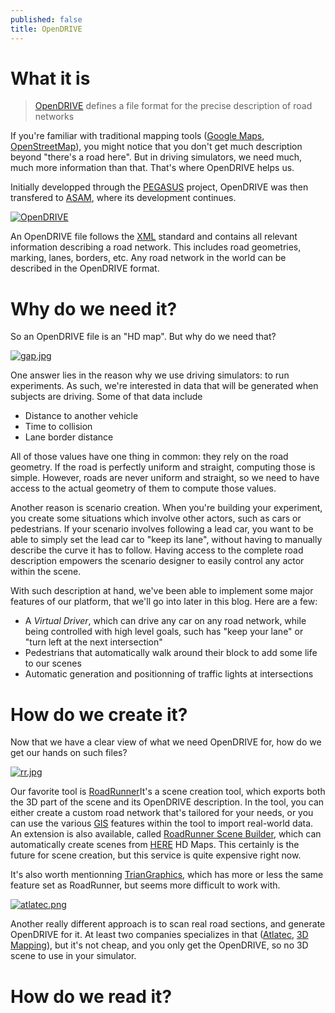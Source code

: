 ```yaml
---
published: false
title: OpenDRIVE
---
```

# What it is

> [OpenDRIVE] defines a file format for the precise description of road networks

If you're familiar with traditional mapping tools ([Google Maps], [OpenStreetMap]), you might notice that you don't get much description beyond "there's a road here". But in driving simulators, we need much, much more information than that. That's where OpenDRIVE helps us.

Initially developped through the [PEGASUS] project, OpenDRIVE was then transfered to [ASAM](http://asam.net/), where its development continues.

[![OpenDRIVE]({{site.baseurl}}/images/exporting_to_opendrive_02.jpg)][0]

An OpenDRIVE file follows the [XML](https://en.wikipedia.org/wiki/XML) standard and contains all relevant information describing a road network. This includes road geometries, marking, lanes, borders, etc. Any road network in the world can be described in the OpenDRIVE format.

# Why do we need it?

So an OpenDRIVE file is an "HD map". But why do we need that?

[![gap.jpg]({{site.baseurl}}/images/gap.jpg)][1]

One answer lies in the reason why we use driving simulators: to run experiments. As such, we're interested in data that will be generated when subjects are driving. Some of that data include

* Distance to another vehicle
* Time to collision
* Lane border distance

All of those values have one thing in common: they rely on the road geometry. If the road is perfectly uniform and straight, computing those is simple. However, roads are never uniform and straight, so we need to have access to the actual geometry of them to compute those values.

Another reason is scenario creation. When you're building your experiment, you create some situations which involve other actors, such as cars or pedestrians. If your scenario involves following a lead car, you want to be able to simply set the lead car to "keep its lane", without having to manually describe the curve it has to follow. Having access to the complete road description empowers the scenario designer to easily control any actor within the scene.

With such description at hand, we've been able to implement some major features of our platform, that we'll go into later in this blog. Here are a few:

* A *Virtual Driver*, which can drive any car on any road network, while being controlled with high level goals, such has "keep your lane" or "turn left at the next intersection"
* Pedestrians that automatically walk around their block to add some life to our scenes
* Automatic generation and positionning of traffic lights at intersections

# How do we create it?

Now that we have a clear view of what we need OpenDRIVE for, how do we get our hands on such files?

[![rr.jpg]({{site.baseurl}}/images/rr.jpg)][2]

Our favorite tool is [RoadRunner](https://www.mathworks.com/products/roadrunner.html)It's a scene creation tool, which exports both the 3D part of the scene and its OpenDRIVE description. In the tool, you can either create a custom road network that's tailored for your needs, or you can use the various [GIS](https://mathworks.com/help/roadrunner/ug/gis-data-resources-for-roadrunner.html) features within the tool to import real-world data. An extension is also available, called [RoadRunner Scene Builder](https://fr.mathworks.com/products/roadrunner-scene-builder.html), which can automatically create scenes from [HERE](https://www.here.com/platform/automotive-services/hd-maps) HD Maps. This certainly is the future for scene creation, but this service is quite expensive right now.

It's also worth mentionning [TrianGraphics](https://triangraphics.de/), which has more or less the same feature set as RoadRunner, but seems more difficult to work with.

[![atlatec.png]({{site.baseurl}}/images/atlatec.png)][3]

Another really different approach is to scan real road sections, and generate OpenDRIVE for it. At least two companies specializes in that ([Atlatec][3], [3D Mapping](https://www.3d-mapping.de/)), but it's not cheap, and you only get the OpenDRIVE, so no 3D scene to use in your simulator.

# How do we read it?

[0]: https://fr.mathworks.com/help/roadrunner/ug/Exporting-to-OpenDRIVE.html
[1]: https://www.highwaycodeuk.co.uk/control-of-the-vehicle.html
[2]: https://www.mathworks.com/videos/getting-started-with-roadrunner-junction-creation-in-roadrunner-1586438843851.html
[3]: https://www.atlatec.de/

[OpenDRIVE]: https://www.asam.net/standards/detail/opendrive/
[Google Maps]: https://maps.google.com/
[OpenStreetMap]: https://www.openstreetmap.org/
[PEGASUS]: https://www.pegasusprojekt.de/en/